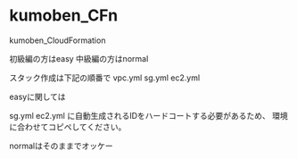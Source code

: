 # kumoben_CFn
kumoben_CloudFormation

初級編の方はeasy
中級編の方はnormal

スタック作成は下記の順番で
vpc.yml
sg.yml
ec2.yml

easyに関しては

sg.yml
ec2.yml
に自動生成されるIDをハードコートする必要があるため、
環境に合わせてコピペしてください。

normalはそのままでオッケー
